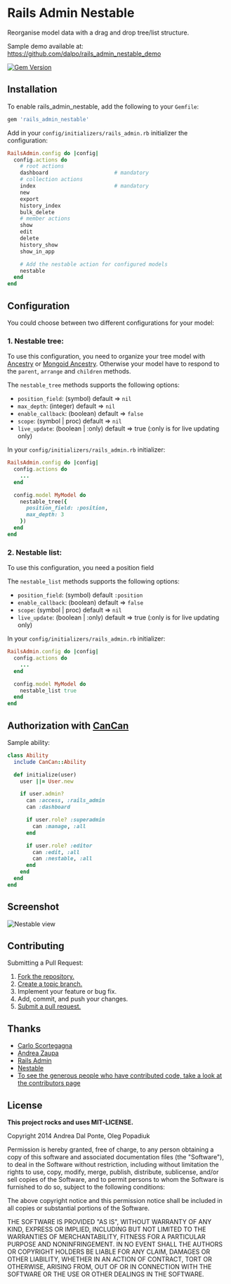 # Rails Admin Nestable

Reorganise model data with a drag and drop tree/list structure.

Sample demo available at: https://github.com/dalpo/rails_admin_nestable_demo

[![Gem Version](https://badge.fury.io/rb/rails_admin_nestable.png)](http://badge.fury.io/rb/rails_admin_nestable)

## Installation

To enable rails_admin_nestable, add the following to your `Gemfile`:

```ruby
gem 'rails_admin_nestable'
```

Add in your `config/initializers/rails_admin.rb` initializer the configuration:
```ruby
RailsAdmin.config do |config|
  config.actions do
    # root actions
    dashboard                     # mandatory
    # collection actions
    index                         # mandatory
    new
    export
    history_index
    bulk_delete
    # member actions
    show
    edit
    delete
    history_show
    show_in_app

    # Add the nestable action for configured models
    nestable
  end
end
```

## Configuration
You could choose between two different configurations for your model:

### 1. Nestable tree:
To use this configuration, you need to organize your tree model with [Ancestry](https://github.com/stefankroes/ancestry) or [Mongoid Ancestry](https://github.com/skyeagle/mongoid-ancestry).
Otherwise your model have to respond to the `parent`, `arrange` and `children` methods.

The `nestable_tree` methods supports the following options:
  * `position_field`: (symbol) default => `nil`
  * `max_depth`: (integer) default => `nil`
  * `enable_callback`: (boolean) default => `false`
  * `scope`: (symbol | proc) default => `nil`
  * `live_update`: (boolean | :only) default => true (:only is for live updating only)

In your `config/initializers/rails_admin.rb` initializer:
```ruby
RailsAdmin.config do |config|
  config.actions do
    ...
  end

  config.model MyModel do
    nestable_tree({
      position_field: :position,
      max_depth: 3
    })
  end
end
```


### 2. Nestable list:
To use this configuration, you need a position field

The `nestable_list` methods supports the following options:
  * `position_field`: (symbol) default `:position`
  * `enable_callback`: (boolean) default => `false`
  * `scope`: (symbol | proc) default => `nil`
  * `live_update`: (boolean | :only) default => true (:only is for live updating only)

In your `config/initializers/rails_admin.rb` initializer:
```ruby
RailsAdmin.config do |config|
  config.actions do
    ...
  end

  config.model MyModel do
    nestable_list true
  end
end
```

## Authorization with [CanCan](https://github.com/ryanb/cancan)

Sample ability:
```ruby
class Ability
  include CanCan::Ability

  def initialize(user)
    user ||= User.new

    if user.admin?
      can :access, :rails_admin
      can :dashboard

      if user.role? :superadmin
        can :manage, :all
      end

      if user.role? :editor
        can :edit, :all
        can :nestable, :all
      end
    end
  end
end

```


## Screenshot

![Nestable view](https://github.com/dalpo/rails_admin_nestable/raw/master/screenshots/nestable_tree.jpg "nestable view")


## Contributing
Submitting a Pull Request:

1. [Fork the repository.][fork]
2. [Create a topic branch.][branch]
3. Implement your feature or bug fix.
4. Add, commit, and push your changes.
5. [Submit a pull request.][pr]

[fork]: http://help.github.com/fork-a-repo/
[branch]: http://learn.github.com/p/branching.html
[pr]: http://help.github.com/send-pull-requests/


## Thanks

* [Carlo Scortegagna](https://github.com/carloscortegagna)
* [Andrea Zaupa](https://github.com/andreazaupa)
* [Rails Admin](https://github.com/sferik/rails_admin)
* [Nestable](http://dbushell.github.com/Nestable)
* [To see the generous people who have contributed code, take a look at the contributors page](https://github.com/dalpo/rails_admin_nestable/graphs/contributors)

## License
**This project rocks and uses MIT-LICENSE.**

Copyright 2014 Andrea Dal Ponte, Oleg Popadiuk

Permission is hereby granted, free of charge, to any person obtaining
a copy of this software and associated documentation files (the
"Software"), to deal in the Software without restriction, including
without limitation the rights to use, copy, modify, merge, publish,
distribute, sublicense, and/or sell copies of the Software, and to
permit persons to whom the Software is furnished to do so, subject to
the following conditions:

The above copyright notice and this permission notice shall be
included in all copies or substantial portions of the Software.

THE SOFTWARE IS PROVIDED "AS IS", WITHOUT WARRANTY OF ANY KIND,
EXPRESS OR IMPLIED, INCLUDING BUT NOT LIMITED TO THE WARRANTIES OF
MERCHANTABILITY, FITNESS FOR A PARTICULAR PURPOSE AND
NONINFRINGEMENT. IN NO EVENT SHALL THE AUTHORS OR COPYRIGHT HOLDERS BE
LIABLE FOR ANY CLAIM, DAMAGES OR OTHER LIABILITY, WHETHER IN AN ACTION
OF CONTRACT, TORT OR OTHERWISE, ARISING FROM, OUT OF OR IN CONNECTION
WITH THE SOFTWARE OR THE USE OR OTHER DEALINGS IN THE SOFTWARE.

